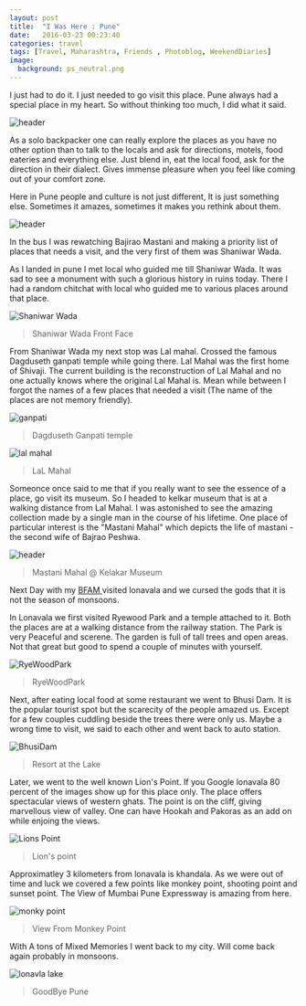 ```yaml
---
layout: post
title:  "I Was Here : Pune"
date:   2016-03-23 00:23:40
categories: travel
tags: [Travel, Maharashtra, Friends , Photoblog, WeekendDiaries]
image:
  background: ps_neutral.png
---
```



I just had to do it. I just needed to go visit this place. Pune always had a special place in my heart. So without thinking too much, I did what it said.

<img src="http://i.imgur.com/l86EUdj.jpg" alt="header">

As a solo backpacker one can really explore the places as you have no other option than to talk to the locals and ask for directions, motels, food eateries and everything else. Just blend in, eat the local food, ask for the direction in their dialect. Gives immense pleasure when you feel like coming out of your comfort zone.

Here in Pune people and culture is not just different, It is just something else. Sometimes it amazes, sometimes it makes you rethink about them.

<img src="http://i.imgur.com/ZP60vsM.jpg" alt="header">

In the bus I was rewatching Bajirao Mastani and making a priority list of places that needs a visit, and the very first of them was Shaniwar Wada.

As I landed in pune I met local who guided me till Shaniwar Wada. It was sad to see a monument with such a glorious history in ruins today. There I had a random chitchat with local who guided me to various places around that place.

<img src="http://i.imgur.com/QLu1C7z.jpg" alt="Shaniwar Wada">

>Shaniwar Wada Front Face

From Shaniwar Wada my next stop was Lal mahal. Crossed the famous Dagduseth ganpati temple while going there. Lal Mahal was the first home of Shivaji. The current building is the reconstruction of Lal Mahal and no one actually knows where the original Lal Mahal is. Mean while between I forgot the names of a few places that needed a visit (The name of the places are not memory friendly).

<img src="http://i.imgur.com/BlAxcRv.jpg" alt="ganpati">

>Dagduseth Ganpati temple

<img src="http://i.imgur.com/j3MXim8.jpg" alt="lal mahal">

>LaL Mahal

Someonce once said to me that if you really want to see the essence of a place, go visit its museum. So I headed to kelkar museum that is at a walking distance from Lal Mahal. I was astonished to see the amazing collection made by a single man in the course of his lifetime. One place of particular interest is the "Mastani Mahal" which depicts the life of mastani - the second wife of Bajrao Peshwa.

<img src="http://i.imgur.com/C0HUZeY.jpg" alt="header">

>Mastani Mahal @ Kelakar Museum

Next Day with my <a href="http://www.internetslang.com/BFAM-meaning-definition.asp">BFAM </a> visited lonavala and we cursed the gods that it is not the season of monsoons.

In Lonavala we first visited Ryewood Park and a temple attached to it. Both the places are at a walking distance from the railway station. The Park is very Peaceful and scerene. The garden is full of tall trees and open areas. Not that great but good to spend a couple of minutes with yourself.

<img src="http://i.imgur.com/dVRreK5.jpg" alt="RyeWoodPark">

>RyeWoodPark

Next, after eating local food at some restaurant we went to Bhusi Dam. It is the popular tourist spot but the scarecity of the people amazed us. Except for a few couples cuddling beside the trees there were only us. Maybe a wrong time to visit, we said to each other and went back to auto station.

<img src="http://i.imgur.com/I9Rvwun.jpg" alt="BhusiDam">

>Resort at the Lake

Later, we went to the well known Lion's Point. If you Google lonavala 80 percent of the images show up for this place only. The place offers spectacular views of western ghats. The point is on the cliff, giving marvellous view of valley. One can have Hookah and Pakoras as an add on while enjoing the views.

<img src="http://i.imgur.com/z8jSbC1.jpg" alt="Lions Point">

>Lion's point

Approximatley 3 kilometers from lonavala is khandala. As we were out of time and luck we covered a few points like monkey point, shooting point and sunset point. The View of Mumbai Pune Expressway is amazing from here.

<img src="http://i.imgur.com/lGPIOTE.jpg" alt="monky point">

>View From Monkey Point

With A tons of Mixed Memories I went back to my city. Will come back again probably in monsoons.

<img src="http://i.imgur.com/814Dym8.jpg" alt="lonavla lake">

>GoodBye Pune
